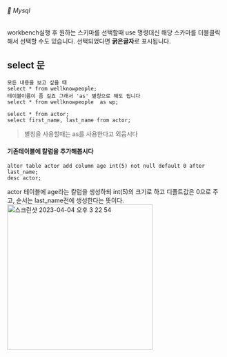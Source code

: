 ###### :cactus:  Mysql


workbench실행 후 원하는 스키마를 선택할때 use 명령대신 해당 스카마를 더블클릭해서 선택할 수도 있습니다. 선택되었다면 <b>굵은글자</b>로 표시됩니다.   

## select 문
```
모든 내용을 보고 싶을 때  
select * from wellknowpeople;
테이블이름이 좀 길죠 그래서 'as' 별칭으로 해도 됩니다 
select * from wellknowpeople  as wp;

select * from actor;
select first_name, last_name from actor;
```
> 별칭을 사용할때는 as를 사용한다고 외웁시다

#### 기존테이블에 칼럼을 추가해봅시다 
``` 
alter table actor add column age int(5) not null default 0 after last_name;
desc actor;
```    
actor 테이블에 age라는 칼럼을 생성하되 int(5)의 크기로 하고 디폴트값은 0으로 주고, 순서는 last_name전에 생성한다는 뜻이다.  
<img width="337" alt="스크린샷 2023-04-04 오후 3 22 54" src="https://user-images.githubusercontent.com/48478079/229705426-bb8fee1b-2819-4493-9a58-87125f387be2.png">
